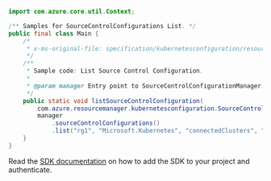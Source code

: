 ```java
import com.azure.core.util.Context;

/** Samples for SourceControlConfigurations List. */
public final class Main {
    /*
     * x-ms-original-file: specification/kubernetesconfiguration/resource-manager/Microsoft.KubernetesConfiguration/stable/2022-03-01/examples/ListSourceControlConfiguration.json
     */
    /**
     * Sample code: List Source Control Configuration.
     *
     * @param manager Entry point to SourceControlConfigurationManager.
     */
    public static void listSourceControlConfiguration(
        com.azure.resourcemanager.kubernetesconfiguration.SourceControlConfigurationManager manager) {
        manager
            .sourceControlConfigurations()
            .list("rg1", "Microsoft.Kubernetes", "connectedClusters", "clusterName1", Context.NONE);
    }
}
```

Read the [SDK documentation](https://github.com/Azure/azure-sdk-for-java/blob/azure-resourcemanager-kubernetesconfiguration_1.0.0-beta.3/sdk/kubernetesconfiguration/azure-resourcemanager-kubernetesconfiguration/README.md) on how to add the SDK to your project and authenticate.
